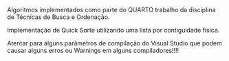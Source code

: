Algoritmos implementados como parte do QUARTO trabalho da disciplina de Técnicas de Busca e Ordenação.

Implementação de Quick Sorte utilizando uma lista por contiguidade física.

Atentar para alguns parâmetros de compilação do Visual Studio que podem causar alguns erros ou Warnings em alguns compiladores!!!!
